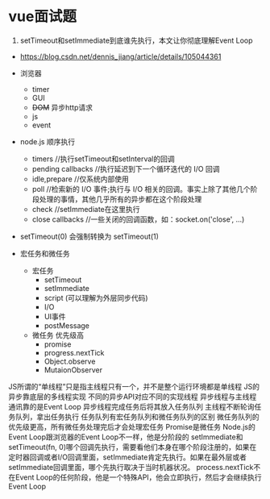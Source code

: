 # vue面试题
1. setTimeout和setImmediate到底谁先执行，本文让你彻底理解Event Loop
* https://blog.csdn.net/dennis_jiang/article/details/105044361

* 浏览器
  * timer
  * GUI
  * ~~DOM~~ 异步http请求
  * js
  * event

* node.js 顺序执行
  * timers //执行setTimeout和setInterval的回调
  * pending callbacks //执行延迟到下一个循环迭代的 I/O 回调
  * idle,prepare //仅系统内部使用
  * poll //检索新的 I/O 事件;执行与 I/O 相关的回调。事实上除了其他几个阶段处理的事情，其他几乎所有的异步都在这个阶段处理
  * check //setImmediate在这里执行
  * close callbacks //一些关闭的回调函数，如：socket.on('close', ...)
* setTimeout(0) 会强制转换为 setTimeout(1)

* 宏任务和微任务
  * 宏任务 
    * setTimeout
    * setImmediate
    * script (可以理解为外层同步代码)
    * I/O
    * UI事件
    * postMessage
  * 微任务 优先级高
    * promise
    * progress.nextTick
    * Object.observe
    * MutaionObserver

JS所谓的“单线程”只是指主线程只有一个，并不是整个运行环境都是单线程
JS的异步靠底层的多线程实现
不同的异步API对应不同的实现线程
异步线程与主线程通讯靠的是Event Loop
异步线程完成任务后将其放入任务队列
主线程不断轮询任务队列，拿出任务执行
任务队列有宏任务队列和微任务队列的区别
微任务队列的优先级更高，所有微任务处理完后才会处理宏任务
Promise是微任务
Node.js的Event Loop跟浏览器的Event Loop不一样，他是分阶段的
setImmediate和setTimeout(fn, 0)哪个回调先执行，需要看他们本身在哪个阶段注册的，如果在定时器回调或者I/O回调里面，setImmediate肯定先执行。如果在最外层或者setImmediate回调里面，哪个先执行取决于当时机器状况。
process.nextTick不在Event Loop的任何阶段，他是一个特殊API，他会立即执行，然后才会继续执行Event Loop